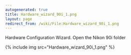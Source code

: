 ```yaml
---
autogenerated: true
title: Hardware_wizard_90i_1.png
layout: page
redirect_from: /wiki/File:Hardware_wizard_90i_1.png
---
```


Hardware Configuration Wizard. Open the Nikon 90i folder

{% include img src="Hardware_wizard_90i_1.png" %}
